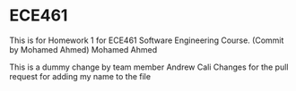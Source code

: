 # ECE461
This is for Homework 1 for ECE461 Software Engineering Course. (Commit by Mohamed Ahmed)
Mohamed Ahmed

This is a dummy change by team member Andrew Cali
Changes for the pull request for adding my name to the file